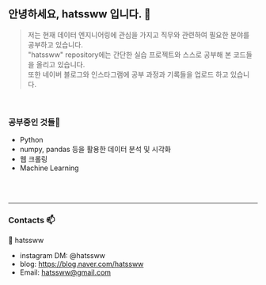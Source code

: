 ## 안녕하세요, hatssww 입니다. 👋

> 저는 현재 데이터 엔지니어링에 관심을 가지고 직무와 관련하여 필요한 분야를 공부하고 있습니다.<br>
> "hatssww" repository에는 간단한 실습 프로젝트와 스스로 공부해 본 코드들을 올리고 있습니다.<br>
> 또한 네이버 블로그와 인스타그램에 공부 과정과 기록들을 업로드 하고 있습니다.
<br>

### 공부중인 것들🌱

* Python
* numpy, pandas 등을 활용한 데이터 분석 및 시각화
* 웹 크롤링
* Machine Learning
<br>
</br>

---

### Contacts 📫

👤 hatssww
* instagram DM: @hatssww
* blog: https://blog.naver.com/hatssww
* Email: hatssww@gmail.com

<!--
**hatssww/hatssww** is a ✨ _special_ ✨ repository because its `README.md` (this file) appears on your GitHub profile.

Here are some ideas to get you started:

- 🔭 I’m currently working on ...
- 🌱 I’m currently learning ...
- 👯 I’m looking to collaborate on ...
- 🤔 I’m looking for help with ...
- 💬 Ask me about ...
- 📫 How to reach me: ...
- 😄 Pronouns: ...
- ⚡ Fun fact: ...
-->
